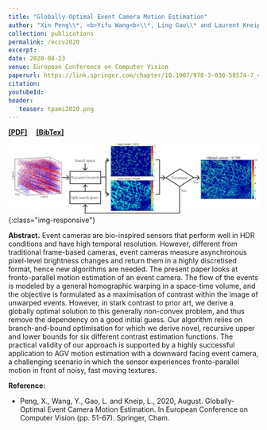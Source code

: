 ```yaml
---
title: "Globally-Optimal Event Camera Motion Estimation"
author: "Xin Peng\\*, <b>Yifu Wang<b>\\*, Ling Gao\\* and Laurent Kneip."
collection: publications
permalink: /eccv2020
excerpt: 
date: 2020-08-23
venue: European Conference on Computer Vision
paperurl: https://link.springer.com/chapter/10.1007/978-3-030-58574-7_4
citation: 
youtubeId: 
header:
   teaser: tpami2020.png
---
```


<a href="https://1fwang.github.io/files/eccv2020.pdf" target="_blank"><b>[PDF]</b></a>&emsp;
<a href="https://1fwang.github.io/files/peng2020globally.txt" target="_blank"><b>[BibTex]</b></a>

![firenet_banner](/images/tpami2020.png){:class="img-responsive"}

<b>Abstract.</b> 
Event cameras are bio-inspired sensors that perform well in HDR conditions and have high temporal resolution. However, different from traditional frame-based cameras, event cameras measure asynchronous pixel-level brightness changes and return them in a highly discretised format, hence new algorithms are needed. The present paper looks at fronto-parallel motion estimation of an event camera. The flow of the events is modeled by a general homographic warping in a space-time volume, and the objective is formulated as a maximisation of contrast within the image of unwarped events. However, in stark contrast to prior art, we derive a globally optimal solution to this generally non-convex problem, and thus remove the dependency on a good initial guess. Our algorithm relies on branch-and-bound optimisation for which we derive novel, recursive upper and lower bounds for six different contrast estimation functions. The practical validity of our approach is supported by a highly successful application to AGV motion estimation with a downward facing event camera, a challenging scenario in which the sensor experiences fronto-parallel motion in front of noisy, fast moving textures.

<b>Reference:</b>
* Peng, X., Wang, Y., Gao, L. and Kneip, L., 2020, August. Globally-Optimal Event Camera Motion Estimation. In European Conference on Computer Vision (pp. 51-67). Springer, Cham.
